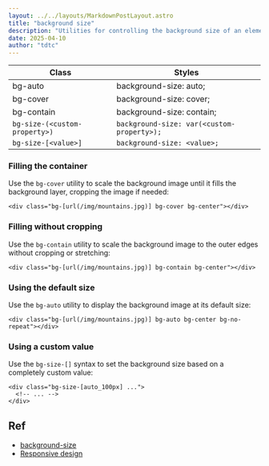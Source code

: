 ```yaml
---
layout: ../../layouts/MarkdownPostLayout.astro
title: "background size"
description: "Utilities for controlling the background size of an element's background image."
date: 2025-04-10
author: "tdtc"
---
```


|Class|Styles|
|-|-|
|bg-auto|background-size: auto;|
|bg-cover|background-size: cover;|
|bg-contain|background-size: contain;|
|`bg-size-(<custom-property>)`|`background-size: var(<custom-property>);`|
|`bg-size-[<value>]`|`background-size: <value>;`|

### Filling the container
Use the <code>bg-cover</code> utility to scale the background image until it fills the background layer, cropping the image if needed:
```
<div class="bg-[url(/img/mountains.jpg)] bg-cover bg-center"></div>
```

### Filling without cropping
Use the <code>bg-contain</code> utility to scale the background image to the outer edges without cropping or stretching:
```
<div class="bg-[url(/img/mountains.jpg)] bg-contain bg-center"></div>
```

### Using the default size
Use the <code>bg-auto</code> utility to display the background image at its default size:
```
<div class="bg-[url(/img/mountains.jpg)] bg-auto bg-center bg-no-repeat"></div>
```

### Using a custom value
Use the <code>bg-size-[<value>]</code> syntax to set the background size based on a completely custom value:
```
<div class="bg-size-[auto_100px] ...">
  <!-- ... -->
</div>
```

## Ref
- [background-size](https://tailwindcss.com/docs/background-size)
- [Responsive design](https://tailwindcss.com/docs/background-size#responsive-design)
